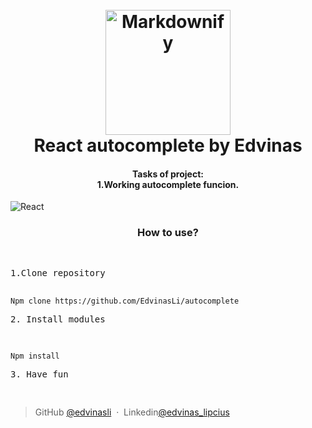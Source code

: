 
<h1 align="center">
  <br>
  <a href="http://www.amitmerchant.com/electron-markdownify"><img src="https://avatars.githubusercontent.com/u/105659762?v=4" alt="Markdownify" width="200" ></a> 
  <br>
  React autocomplete by Edvinas
  <br>
</h1>

<h4 align="center">Tasks of project: <br/> 1.Working autocomplete funcion.
 </h4>

<p align="center">
  
   
  
   <img src="https://d2zv2ciw0ln4h1.cloudfront.net/uploads/react-plus-nodejs-small.png_04e540dd4f.png"
         alt="React">
</p>
<h3 align='center'>How to use?</h3>

<p align="center">

 <pre> 
<p>1.Clone repository</p><code>
Npm clone https://github.com/EdvinasLi/autocomplete</code> 
<p>2. Install modules</p>
<code>
Npm install</code>
<p>3. Have fun</p>
</pre>
</p>




> GitHub [@edvinasli](https://github.com/edvinasli) &nbsp;&middot;&nbsp;
> Linkedin[@edvinas_lipcius](www.linkedin.com/in/edvinas-lipcius)
